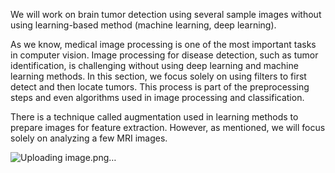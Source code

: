 We will work on brain tumor detection using several sample images without using learning-based method (machine learning, deep learning).

As we know, medical image processing is one of the most important tasks in computer vision. Image processing for disease detection, such as tumor identification, is challenging without using deep learning and machine learning methods. In this section, we focus solely on using filters to first detect and then locate tumors. This process is part of the preprocessing steps and even algorithms used in image processing and classification.

There is a technique called augmentation used in learning methods to prepare images for feature extraction. However, as mentioned, we will focus solely on analyzing a few MRI images.

![Uploading image.png…]()
